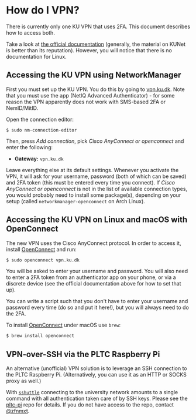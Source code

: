 # How do I VPN?

There is currently only one KU VPN that uses 2FA.  This document describes how to
access both.

Take a look at [the official
documentation](https://kunet.ku.dk/medarbejderguide/Sider/It/Fjernadgang-vpn.aspx)
(generally, the material on KUNet is better than its reputation).
However, you will notice that there is no documentation for Linux.

## Accessing the KU VPN using NetworkManager

First you must set up the KU VPN.  You do this by going to
[vpn.ku.dk](https://vpn.ku.dk).  Note that you must use the app (NetIQ
Advanced Authenticator) - for some reason the VPN apparently does not
work with SMS-based 2FA or NemID/MitID.

Open the connection editor:

```
$ sudo nm-connection-editor
```

Then, press *Add connection*, pick *Cisco AnyConnect or openconnect*
and enter the following:

* **Gateway:** `vpn.ku.dk`

Leave everything else at its default settings.  Whenever you activate
the VPN, it will ask for your username, password (both of which can be
saved) and 2FA token (this must be entered every time you connect). If
*Cisco AnyConnect or openconnect* is not in the list of available
connection types, you would probably need to install some package(s),
depending on your setup (called `networkmanager-openconnect` on Arch
Linux).

## Accessing the KU VPN on Linux and macOS with OpenConnect

The new VPN uses the Cisco AnyConnect protocol. In order to access it, install
[OpenConnect](http://www.infradead.org/openconnect/) and run:

```sh
$ sudo openconnect vpn.ku.dk
```

You will be asked to enter your username and password.  You will also
need to enter a 2FA token from an authenticator app on your phone, or
via a discrete device (see the official documentation above for how to
set that up).

You can write a script such that you don't have to enter your username
and password every time (do so and put it here!), but you will always
need to do the 2FA.

To install [OpenConnect](http://www.infradead.org/openconnect/) under 
macOS use `brew`:

```sh
$ brew install openconnect
```

## VPN-over-SSH via the PLTC Raspberry Pi

An alternative (unofficial) VPN solution is to leverage an SSH
connection to the PLTC Raspberry Pi. (Alternatively, you can use it as
an HTTP or SOCKS proxy as well.)

With [`sshuttle`](https://github.com/sshuttle/sshuttle) connecting to
the university network amounts to a single command with all
authentication taken care of by SSH keys. Please see the
[pltc-pi](https://github.com/diku-dk/pltc-pi/) repo for details. If
you do not have access to the repo, contact
[@zfnmxt](https://github.com/zfnmxt).
